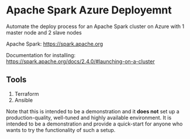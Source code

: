 # Apache Spark Azure Deployemnt

Automate the deploy process for an Apache Spark cluster on Azure with 1 master node and 2 slave nodes


Apache Spark: https://spark.apache.org

Documentation for installing: https://spark.apache.org/docs/2.4.0/#launching-on-a-cluster


## Tools
1. Terraform
2. Ansible


Note that this is intended to be a demonstration and it **does not** set up a production-quality, 
well-tuned and highly available environment. It is intended to be a demonstration and provide a quick-start
for anyone who wants to try the functionality of such a setup.

 